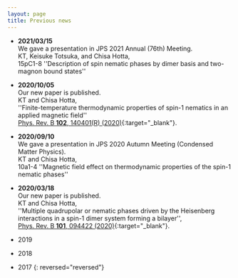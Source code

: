 ```yaml
---
layout: page
title: Previous news
---
```


- **2021/03/15**  
  We gave a presentation in JPS 2021 Annual (76th) Meeting.  
  KT, Keisuke Totsuka, and Chisa Hotta,  
  15pC1-8 ''Description of spin nematic phases by dimer basis and two-magnon bound states''  

<!--
- **2020/11/05**  
  I gave an online seminar in SJTU Joint TDLI/ICMP/WQC Quantum Seminar (Host: Prof. Kamiya).   
-->

<!--  
- **2020/10/28**   
  I gave an online seminar in OIST Theory of Quantum Matter Unit (Host: Prof. Shannon).  
-->

- **2020/10/05**   
  Our new paper is published.   
  KT and Chisa Hotta,   
  ''Finite-temperature thermodynamic properties of spin-1 nematics in an applied magnetic field''    
  [Phys. Rev. B **102**, 140401(R) (2020)](https://journals.aps.org/prb/abstract/10.1103/PhysRevB.102.140401){:target="_blank"}.   

- **2020/09/10**  
  We gave a presentation in JPS 2020 Autumn Meeting (Condensed Matter Physics).   
  KT and Chisa Hotta,  
  10a1-4 ''Magnetic field effect on thermodynamic properties of the spin-1 nematic phases''  

<!--
- **2020/04/23**  
  Our new preprint has been opened.  
  KT and Chisa Hotta,    
  ''Finite temperature thermodynamic properties of the spin-1 nematics in an applied magnetic field''     
  [arXiv:2004.10409](http://arxiv.org/abs/2004.10409){:target="_blank"}.    
  (published on 2020/10/05: [Phys. Rev. B **102**, 140401(R) (2020)](https://journals.aps.org/prb/abstract/10.1103/PhysRevB.102.140401){:target="_blank"})
-->

- **2020/03/18**  
  Our new paper is published.    
  KT and Chisa Hotta,   
  ''Multiple quadrupolar or nematic phases driven by the Heisenberg interactions in a spin-1 dimer system forming a bilayer'',  
  [Phys. Rev. B **101**, 094422 (2020)](https://link.aps.org/doi/10.1103/PhysRevB.101.094422){:target="_blank"}.


- 2019
- 2018
- 2017
{: reversed="reversed"}
